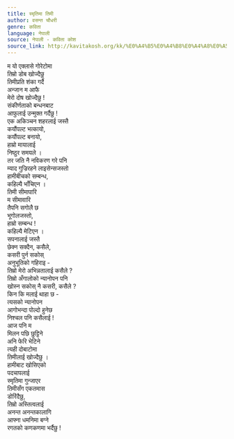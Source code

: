 ```yaml
---
title: स्मृतिमा तिमी
author: वसन्त चौधरी
genre: कविता
language: नेपाली
source: नेपाली - कविता कोश
source_link: http://kavitakosh.org/kk/%E0%A4%B5%E0%A4%B8%E0%A4%A8%E0%A5%8D%E0%A4%A4_%E0%A4%9A%E0%A5%8C%E0%A4%A7%E0%A4%B0%E0%A5%80
---
```


म यो एक्लासे गोरेटोमा  
तिम्रो डोब खोज्दैछु  
तिमीप्रति शंका गर्दै  
अन्जान म आफै  
मेरो दोष खोज्दैछु !  
संकीर्णताको बन्धनबाट  
आफुलाई उन्मुक्त गर्दैछु !  
एक अकिञ्चन शहरलाई जस्तै  
कयौंपल्ट भत्कायो,  
कयौंपल्ट बनायो,  
हाम्रो मायालाई  
निष्ठुर समयले ।  
तर जति नै नविकरण गरे पनि  
म्याद गुज्रिरहने लाइसेन्सजस्तो  
हामीबीचको सम्बन्ध,  
कहिल्यै भाँचिएन ।  
तिमी सीमापारि  
म सीमावारि  
तैपनि सगोलै छ  
भूगोलजस्तो,  
हाम्रो सम्बन्ध !  
कहिल्यै मेटिएन ।  
सपनालाई जस्तै  
छेक्न सक्दैन, कसैले,  
कसरी पुर्न सकोस्  
अनुभूतिको गहिराइ -  
तिम्रो मेरो अभिन्नतालाई कसैले ?  
तिम्रो अँगालोको न्यानोपन पनि  
खोस्न सकोस् नै कसरी, कसैले ?  
किन कि मलाई थाहा छ -  
त्यसको न्यानोपन  
आगोभन्दा पोल्दो हुनेछ  
निश्चल पनि कसैलाई !  
आज पनि म  
मिलन पछि छुट्टिने  
अनि फेरि भेटिने  
त्यही दोबाटोमा  
तिमीलाई खोज्दैछु ।  
हामीबाट खोसिएको  
पदचापलाई  
स्मृतिमा गुन्जाएर  
तिमीसँग एकतमास  
डोरिंदैछु,  
तिम्रो अस्तित्वलाई  
अनन्त अनन्तकालागि  
आफ्ना धमनिमा बग्ने  
रगतको कणकणमा भर्दैछु !
